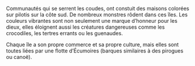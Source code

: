 Communautés qui se serrent les coudes, ont constuit des maisons colorées sur pilotis sur la côte sud. De nombreux monstres rôdent dans ces îles. Les couleurs vibrantes sont non seulement une marque d’honneur pour les dieux, elles éloignent aussi les créatures dangereuses comme les crocodiles, les tertres errants ou les guenaudes.

Chaque île a son propre commerce et sa propre culture, mais elles sont toutes liées par une flotte d’Écumoires (barques similaires à des pirogues ou canoë).